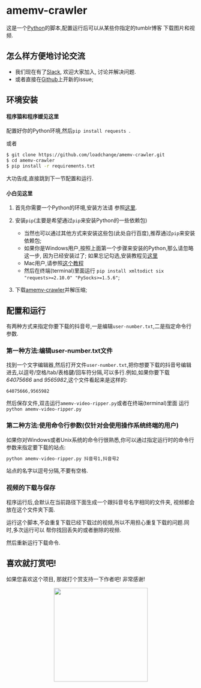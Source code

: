 amemv-crawler
===============

这是一个[Python](https://www.python.org)的脚本,配置运行后可以从某些你指定的tumblr博客
下载图片和视频.

## 怎么样方便地讨论交流

* 我们现在有了[Slack](https://amemv-crawler.slack.com), 欢迎大家加入, 讨论并解决问题.
* 或者直接在[Github](https://github.com/loadchange/amemv-crawler/issues/new)上开新的issue;

## 环境安装

#### 程序猿和程序媛见这里

配置好你的Python环境,然后`pip install requests `.

或者

```bash
$ git clone https://github.com/loadchange/amemv-crawler.git
$ cd amemv-crawler
$ pip install -r requirements.txt
```

大功告成,直接跳到下一节配置和运行.

#### 小白见这里

1. 首先你需要一个Python的环境,安装方法请
参照[这里](http://www.liaoxuefeng.com/wiki/001374738125095c955c1e6d8bb493182103fac9270762a000/001374738150500472fd5785c194ebea336061163a8a974000).

2. 安装`pip`(主要是希望通过`pip`来安装Python的一些依赖包)

    * 当然也可以通过其他方式来安装这些包(此处自行百度),推荐通过`pip`来安装依赖包;
    * 如果你是Windows用户,按照上面第一个步骤来安装的Python,那么请忽略这一步,
    因为已经安装过了; 如果忘记勾选,安装教程见[这里](http://www.tuicool.com/articles/eiM3Er3/)
    * Mac用户,请参照[这个教程](http://blog.csdn.net/fancylovejava/article/details/39140373)
    * 然后在终端(terminal)里面运行 `pip install xmltodict six "requests>=2.10.0" "PySocks>=1.5.6"`;


3. 下载[amemv-crawler](https://github.com/loadchange/amemv-crawler/archive/master.zip)并解压缩;


## 配置和运行

有两种方式来指定你要下载的抖音号,一是编辑`user-number.txt`,二是指定命令行参数.

### 第一种方法:编辑user-number.txt文件

找到一个文字编辑器,然后打开文件`user-number.txt`,把你想要下载的抖音号编辑进去,以逗号/空格/tab/表格鍵/回车符分隔,可以多行.例如,如果你要下载 _64075666_ and _9565982_,这个文件看起来是这样的:

```
64075666,9565982
```

然后保存文件,双击运行`amemv-video-ripper.py`或者在终端(terminal)里面
运行`python amemv-video-ripper.py`

### 第二种方法:使用命令行参数(仅针对会使用操作系统终端的用户)

如果你对Windows或者Unix系统的命令行很熟悉,你可以通过指定运行时的命令行参数来指定要下载的站点:

```bash
python amemv-video-ripper.py 抖音号1,抖音号2
```

站点的名字以逗号分隔,不要有空格.

### 视频的下载与保存

程序运行后,会默认在当前路径下面生成一个跟抖音号名字相同的文件夹,
视频都会放在这个文件夹下面.

运行这个脚本,不会重复下载已经下载过的视频,所以不用担心重复下载的问题.同时,多次运行可以
帮你找回丢失的或者删除的视频.

然后重新运行下载命令.

## 喜欢就打赏吧!

如果您喜欢这个项目, 那就打个赏支持一下作者吧! 非常感谢!

<p align="center"><img src="https://raw.githubusercontent.com/loadchange/amemv-crawler/master/award.jpg" width="250"></p>

